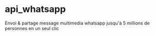 # api_whatsapp
Envoi &amp; partage message multimedia whatsapp jusqu'à 5 millions de personnes en un seul clic
